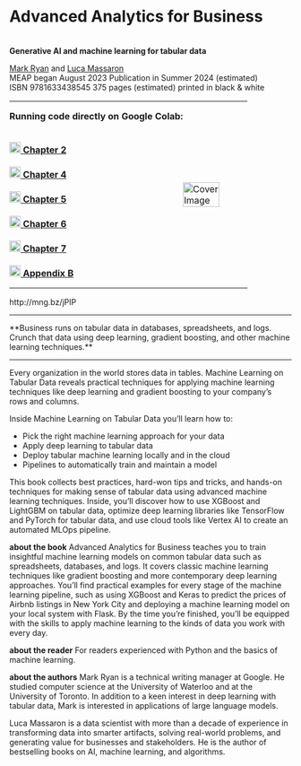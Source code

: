 # Advanced Analytics for Business 
<BR><B>Generative AI and machine learning for tabular data</B>
<BR>

[Mark Ryan](https://www.linkedin.com/in/mark-ryan-31826743/) and [Luca Massaron](https://www.linkedin.com/in/lmassaron/)<BR>
MEAP began August 2023  Publication in Summer 2024 (estimated)<BR>
ISBN 9781633438545  375 pages (estimated)  printed in black & white <BR>
<table>
  <tr>
    <td style="border: none; padding: 0; vertical-align: top;">
      <P>
      <B>Running code directly on Google Colab:
      <P><BR>
      <a href="https://colab.research.google.com/github/lmassaron/ml_4_tabular_code/blob/main/chapter_02/chapter_02.ipynb">
        <img src="https://colab.research.google.com/assets/colab-badge.svg" alt="Colab Badge" height="20" />
        Chapter 2
      </a>
      <BR><BR>
      <a href="https://colab.research.google.com/github/lmassaron/ml_4_tabular_code/blob/main/chapter_04/chapter_04.ipynb">
        <img src="https://colab.research.google.com/assets/colab-badge.svg" alt="Colab Badge" height="20" />
        Chapter 4
      </a>
      <BR><BR>
      <a href="https://colab.research.google.com/github/lmassaron/ml_4_tabular_code/blob/main/chapter_05/chapter_05.ipynb">
        <img src="https://colab.research.google.com/assets/colab-badge.svg" alt="Colab Badge" height="20" />
        Chapter 5
      </a>
      <BR><BR>
      <a href="https://colab.research.google.com/github/lmassaron/ml_4_tabular_code/blob/main/chapter_06/chapter_06.ipynb">
        <img src="https://colab.research.google.com/assets/colab-badge.svg" alt="Colab Badge" height="20" />
        Chapter 6
      </a>
      <BR><BR>
      <a href="https://colab.research.google.com/github/lmassaron/ml_4_tabular_code/blob/main/chapter_07/chapter_07.ipynb">
        <img src="https://colab.research.google.com/assets/colab-badge.svg" alt="Colab Badge" height="20" />
        Chapter 7
      </a>
      <BR><BR>
      <a href="https://colab.research.google.com/github/lmassaron/ml_4_tabular_code/blob/main/appendix_b/appendix_b.ipynb">
        <img src="https://colab.research.google.com/assets/colab-badge.svg" alt="Colab Badge" height="20" />
        Appendix B
      </a>
    </td>
    <td style="border: none; padding: 0;">
      <A href="http://mng.bz/jPlP">
        <IMG src="./cover.jpg" alt="Cover Image" width="75%" />
      </A>
    </td>
  </tr>
</table>
http://mng.bz/jPlP
<HR>
**Business runs on tabular data in databases, spreadsheets, and logs. Crunch that data using deep learning, gradient boosting, and other machine learning techniques.**
<HR>

Every organization in the world stores data in tables. Machine Learning on Tabular Data reveals practical techniques for applying machine learning techniques like deep learning and gradient boosting to your company’s rows and columns.

Inside Machine Learning on Tabular Data you’ll learn how to:

* Pick the right machine learning approach for your data
* Apply deep learning to tabular data
* Deploy tabular machine learning locally and in the cloud
* Pipelines to automatically train and maintain a model

This book collects best practices, hard-won tips and tricks, and hands-on techniques for making sense of tabular data using advanced machine learning techniques. Inside, you’ll discover how to use XGBoost and LightGBM on tabular data, optimize deep learning libraries like TensorFlow and PyTorch for tabular data, and use cloud tools like Vertex AI to create an automated MLOps pipeline.

**about the book**
Advanced Analytics for Business teaches you to train insightful machine learning models on common tabular data such as spreadsheets, databases, and logs. It covers classic machine learning techniques like gradient boosting and more contemporary deep learning approaches. You’ll find practical examples for every stage of the machine learning pipeline, such as using XGBoost and Keras to predict the prices of Airbnb listings in New York City and deploying a machine learning model on your local system with Flask. By the time you’re finished, you’ll be equipped with the skills to apply machine learning to the kinds of data you work with every day.

**about the reader**
For readers experienced with Python and the basics of machine learning.

**about the authors**
Mark Ryan is a technical writing manager at Google. He studied computer science at the University of Waterloo and at the University of Toronto. In addition to a keen interest in deep learning with tabular data, Mark is interested in applications of large language models.

Luca Massaron is a data scientist with more than a decade of experience in transforming data into smarter artifacts, solving real-world problems, and generating value for businesses and stakeholders. He is the author of bestselling books on AI, machine learning, and algorithms.
